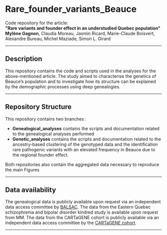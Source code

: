 # Rare_founder_variants_Beauce

Code repository for the article:  
**"Rare variants and founder effect in an understudied Quebec population"**  
**Mylène Gagnon**, Claudia Moreau, Jasmin Ricard, Marie-Claude Boisvert, Alexandre Bureau, Michel Maziade, Simon L. Girard  

---

## Description

This repository contains the code and scripts used in the analyses for the above-mentioned article. The study aimed to characterise the genetics of Beauce’s population and to investigate how its structure can be explained by the demographic processes using deep genealogies.

---

## Repository Structure
This repository contains two branches : 
- **Genealogical_analyses** contains the scripts and documentation related to the genealogical analyses performed
- **Genetic_analyses** contains the scripts and documentation related to the ancestry-based clustering of the genotyped data and the identification rare pathogenic variants with an elevated frequency in Beauce due to the regional founder effect.

Both repositories also contain the aggregated data necessary to reproduce the main Figures

---

## Data availability

The genealogical data is publicly available upon request via an independent data access committee by [BALSAC](https://balsac.uqac.ca/acces-donnees/). The data from the Eastern Quebec schizophrenia and bipolar disorder kindred study is available upon request from MM. The data from the CARTaGENE cohort is publicly available via an independent data access committee by the [CARTaGENE cohort](https://cartagene.qc.ca/en/researchers/access-request.html).

---
